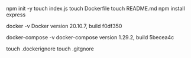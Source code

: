 npm init -y
touch index.js
touch Dockerfile
touch README.md
npm install express

docker -v
Docker version 20.10.7, build f0df350

docker-compose -v
docker-compose version 1.29.2, build 5becea4c

touch .dockerignore
touch .gitgnore
